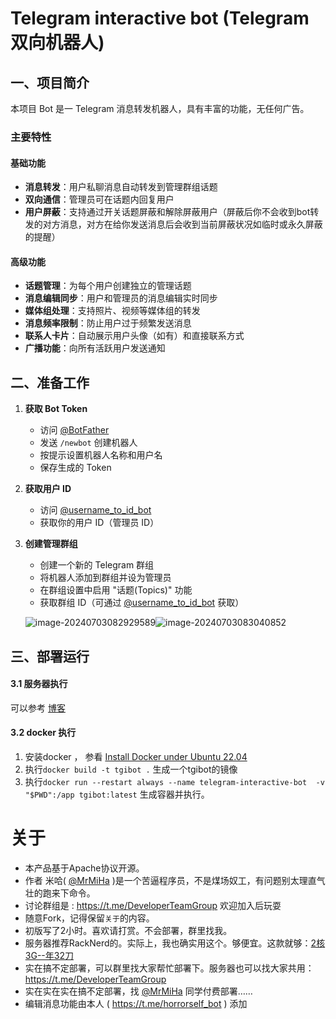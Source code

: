 # Telegram interactive bot (Telegram 双向机器人)

## 一、项目简介

本项目 Bot 是一 Telegram 消息转发机器人，具有丰富的功能，无任何广告。

### 主要特性

#### 基础功能
- **消息转发**：用户私聊消息自动转发到管理群组话题
- **双向通信**：管理员可在话题内回复用户
- **用户屏蔽**：支持通过开关话题屏蔽和解除屏蔽用户（屏蔽后你不会收到bot转发的对方消息，对方在给你发送消息后会收到当前屏蔽状况如临时或永久屏蔽的提醒）

#### 高级功能
- **话题管理**：为每个用户创建独立的管理话题
- **消息编辑同步**：用户和管理员的消息编辑实时同步
- **媒体组处理**：支持照片、视频等媒体组的转发
- **消息频率限制**：防止用户过于频繁发送消息
- **联系人卡片**：自动展示用户头像（如有）和直接联系方式
- **广播功能**：向所有活跃用户发送通知


## 二、准备工作

1. **获取 Bot Token**
   - 访问 [@BotFather](https://t.me/BotFather)
   - 发送 `/newbot` 创建机器人
   - 按提示设置机器人名称和用户名
   - 保存生成的 Token

2. **获取用户 ID**
   - 访问 [@username_to_id_bot](https://t.me/username_to_id_bot)
   - 获取你的用户 ID（管理员 ID）

3. **创建管理群组**
   - 创建一个新的 Telegram 群组
   - 将机器人添加到群组并设为管理员
   - 在群组设置中启用 "话题(Topics)" 功能
   - 获取群组 ID（可通过 [@username_to_id_bot](https://t.me/username_to_id_bot) 获取）


   ![image-20240703082929589](./doc/cn/image-20240703082929589.png)![image-20240703083040852](./doc/cn/image-20240703083040852.png)

## 三、部署运行

#### 3.1 服务器执行
可以参考 [博客](https://blog.922768.xyz/topicgrambot/)


#### 3.2 docker 执行
1. 安装docker ， 参看 [Install Docker under Ubuntu 22.04](https://gist.github.com/dehsilvadeveloper/c3bdf0f4cdcc5c177e2fe9be671820c7)
2. 执行`docker build -t tgibot .` 生成一个tgibot的镜像
3. 执行`docker run --restart always --name telegram-interactive-bot  -v "$PWD":/app tgibot:latest` 生成容器并执行。


# 关于

- 本产品基于Apache协议开源。
- 作者 米哈( [@MrMiHa](https://t.me/MrMiHa) )是一个苦逼程序员，不是煤场奴工，有问题别太理直气壮的跑来下命令。
- 讨论群组是 : https://t.me/DeveloperTeamGroup 欢迎加入后玩耍
- 随意Fork，记得保留`关于`的内容。
- 初版写了2小时。喜欢请打赏。不会部署，群里找我。
- 服务器推荐RackNerd的。实际上，我也确实用这个。够便宜。这款就够：[2核3G--年32刀](https://my.racknerd.com/aff.php?aff=11705&pid=905) 
- 实在搞不定部署，可以群里找大家帮忙部署下。服务器也可以找大家共用： https://t.me/DeveloperTeamGroup 
- 实在实在实在搞不定部署，找  [@MrMiHa](https://t.me/MrMiHa)  同学付费部署……
- 编辑消息功能由本人 ( https://t.me/horrorself_bot ) 添加

